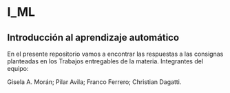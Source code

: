 # I_ML
## Introducción al aprendizaje automático
En el presente repositorio vamos a encontrar las respuestas a las consignas planteadas en los Trabajos entregables de la materia. Integrantes del equipo:

Gisela A. Morán; Pilar Avila; Franco Ferrero; Christian Dagatti.
